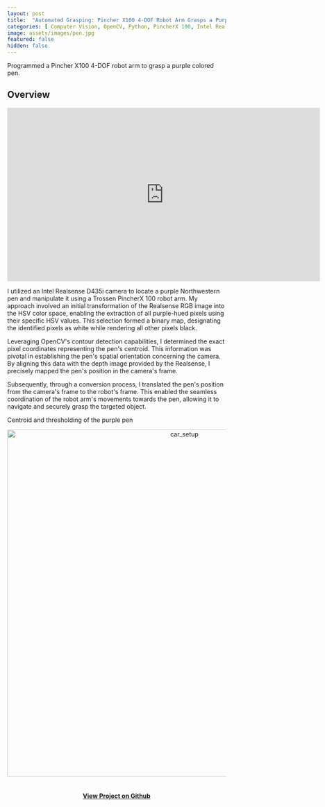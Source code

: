 ```yaml
---
layout: post
title:  "Automated Grasping: Pincher X100 4-DOF Robot Arm Grasps a Purple Pen"
categories: [ Computer Vision, OpenCV, Python, PincherX 100, Intel Realsense ]
image: assets/images/pen.jpg
featured: false
hidden: false
---
```

Programmed a Pincher X100 4-DOF robot arm to grasp a purple colored pen.

## Overview

<div align="center"><iframe width="720" height="400" src="https://www.youtube.com/embed/SmPIuWhf_UQ" title="YouTube video player" frameborder="0" allow="accelerometer; autoplay; clipboard-write; encrypted-media; gyroscope; picture-in-picture" allowfullscreen></iframe></div>

I utilized an Intel Realsense D435i camera to locate a purple Northwestern pen and manipulate it using a Trossen PincherX 100 robot arm. My approach involved an initial transformation of the Realsense RGB image into the HSV color space, enabling the extraction of all purple-hued pixels using their specific HSV values. This selection formed a binary map, designating the identified pixels as white while rendering all other pixels black.

Leveraging OpenCV's contour detection capabilities, I determined the exact pixel coordinates representing the pen's centroid. This information was pivotal in establishing the pen's spatial orientation concerning the camera. By aligning this data with the depth image provided by the Realsense, I precisely mapped the pen's position in the camera's frame.

Subsequently, through a conversion process, I translated the pen's position from the camera's frame to the robot's frame. This enabled the seamless coordination of the robot arm's movements towards the pen, allowing it to navigate and securely grasp the targeted object.

 Centroid and thresholding of the purple pen
 <div align="center"><img src="https://raw.githubusercontent.com/roy2909/roy2909.github.io/08b08e279ba67fb56615d4048d3c89ace9d4a978/assets/images/penC.gif" alt="car_setup" width="800"/></div>
 &nbsp;
<div align="center"><h4> <a href="https://github.com/roy2909/pen_challenge">View Project on Github</a></h4></div>
